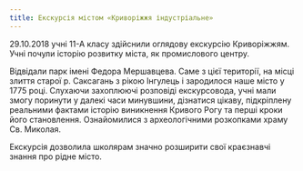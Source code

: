 ```yaml
---
title: Екскурсія містом «Криворіжжя індустріальне»
---
```


29.10.2018 учні 11-А класу здійснили оглядову екскурсію Криворіжжям. Учні почули історію розвитку міста, як промислового центру.

Відвідали парк імені Федора Мершавцева. Саме з цієї території, на місці злиття старої р. Саксагань з рікою Інгулець і зародилося наше місто у 1775 році. Слухаючи захоплюючі розповіді екскурсовода, учні мали змогу поринути у далекі часи минувшини, дізнатися цікаву, підкріплену реальними фактами історію виникнення Кривого Рогу та перші кроки його становлення. Ознайомилися з археологічними розкопками храму Св. Миколая.

Екскурсія дозволила школярам значно розширити свої краєзнавчі знання про рідне місто.

<slideshow id="_/72157672956391477" />
